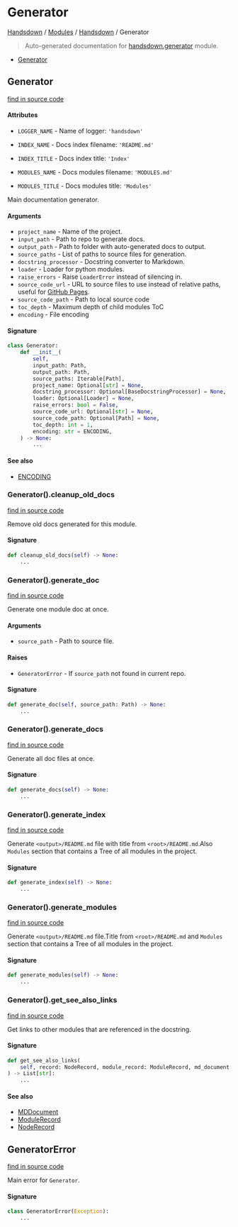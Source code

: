 # Generator

[Handsdown](../README.md#-handsdown---python-documentation-generator) / [Modules](../MODULES.md#modules) / [Handsdown](index.md#handsdown) / Generator

> Auto-generated documentation for [handsdown.generator](https://github.com/vemel/handsdown/blob/main/handsdown/generator.py) module.

- [Generator](#generator)

## Generator

[find in source code](https://github.com/vemel/handsdown/blob/main/handsdown/generator.py#L33)

#### Attributes

- `LOGGER_NAME` - Name of logger: `'handsdown'`

- `INDEX_NAME` - Docs index filename: `'README.md'`

- `INDEX_TITLE` - Docs index title: `'Index'`

- `MODULES_NAME` - Docs modules filename: `'MODULES.md'`

- `MODULES_TITLE` - Docs modules title: `'Modules'`


Main documentation generator.

#### Arguments

- `project_name` - Name of the project.
- `input_path` - Path to repo to generate docs.
- `output_path` - Path to folder with auto-generated docs to output.
- `source_paths` - List of paths to source files for generation.
- `docstring_processor` - Docstring converter to Markdown.
- `loader` - Loader for python modules.
- `raise_errors` - Raise `LoaderError` instead of silencing in.
- `source_code_url` - URL to source files to use instead of relative paths,
    useful for [GitHub Pages](https://pages.github.com/).
- `source_code_path` - Path to local source code
- `toc_depth` - Maximum depth of child modules ToC
- `encoding` - File encoding

#### Signature

```python
class Generator:
    def __init__(
        self,
        input_path: Path,
        output_path: Path,
        source_paths: Iterable[Path],
        project_name: Optional[str] = None,
        docstring_processor: Optional[BaseDocstringProcessor] = None,
        loader: Optional[Loader] = None,
        raise_errors: bool = False,
        source_code_url: Optional[str] = None,
        source_code_path: Optional[Path] = None,
        toc_depth: int = 1,
        encoding: str = ENCODING,
    ) -> None:
        ...
```

#### See also
- [ENCODING](settings.md#encoding)

### Generator().cleanup_old_docs

[find in source code](https://github.com/vemel/handsdown/blob/main/handsdown/generator.py#L156)

Remove old docs generated for this module.

#### Signature

```python
def cleanup_old_docs(self) -> None:
    ...
```

### Generator().generate_doc

[find in source code](https://github.com/vemel/handsdown/blob/main/handsdown/generator.py#L187)

Generate one module doc at once.

#### Arguments

- `source_path` - Path to source file.

#### Raises

- `GeneratorError` - If `source_path` not found in current repo.

#### Signature

```python
def generate_doc(self, source_path: Path) -> None:
    ...
```

### Generator().generate_docs

[find in source code](https://github.com/vemel/handsdown/blob/main/handsdown/generator.py#L287)

Generate all doc files at once.

#### Signature

```python
def generate_docs(self) -> None:
    ...
```

### Generator().generate_index

[find in source code](https://github.com/vemel/handsdown/blob/main/handsdown/generator.py#L300)

Generate `<output>/README.md` file with title from `<root>/README.md`.Also `Modules` section that contains a Tree of all modules in the project.

#### Signature

```python
def generate_index(self) -> None:
    ...
```

### Generator().generate_modules

[find in source code](https://github.com/vemel/handsdown/blob/main/handsdown/generator.py#L326)

Generate `<output>/README.md` file.Title from `<root>/README.md` and `Modules`
section that contains a Tree of all modules in the project.

#### Signature

```python
def generate_modules(self) -> None:
    ...
```

### Generator().get_see_also_links

[find in source code](https://github.com/vemel/handsdown/blob/main/handsdown/generator.py#L417)

Get links to other modules that are referenced in the docstring.

#### Signature

```python
def get_see_also_links(
    self, record: NodeRecord, module_record: ModuleRecord, md_document: MDDocument
) -> List[str]:
    ...
```

#### See also
- [MDDocument](md_document.md#mddocument)
- [ModuleRecord](ast_parser/node_records/module_record.md#modulerecord)
- [NodeRecord](ast_parser/node_records/node_record.md#noderecord)



## GeneratorError

[find in source code](https://github.com/vemel/handsdown/blob/main/handsdown/generator.py#L27)

Main error for `Generator`.

#### Signature

```python
class GeneratorError(Exception):
    ...
```


